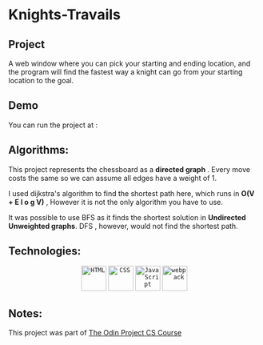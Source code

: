 # Knights-Travails

## Project

A web window where you can pick your starting and ending location, and the program will find the fastest way a knight can go from your starting location to the goal.

## Demo 

You can run the project at : 

## Algorithms:

This project represents the chessboard as a **directed graph** . Every move costs the same so we can assume all edges have a weight of 1.

I used dijkstra's algorithm to find the shortest path here, which runs in **O(V + E l o g V)** , However it is not the only algorithm you have to use.

It was possible to use BFS as it finds the shortest solution in **Undirected Unweighted graphs**. DFS , however, would not find the shortest path.

## Technologies: 

<div align="center">
	<code><img height="50" src="https://user-images.githubusercontent.com/25181517/192158954-f88b5814-d510-4564-b285-dff7d6400dad.png" alt="HTML" title="HTML"/></code>
	<code><img height="50" src="https://user-images.githubusercontent.com/25181517/183898674-75a4a1b1-f960-4ea9-abcb-637170a00a75.png" alt="CSS" title="CSS"/></code>
	<code><img height="50" src="https://user-images.githubusercontent.com/25181517/117447155-6a868a00-af3d-11eb-9cfe-245df15c9f3f.png" alt="JavaScript" title="JavaScript"/></code>
	<code><img height="50" src="https://user-images.githubusercontent.com/25181517/187955008-981340e6-b4cc-441b-80cf-7a5e94d29e7e.png" alt="webpack" title="webpack"/></code>
</div>

## Notes:

This project was part of [The Odin Project CS Course](https://www.theodinproject.com/dashboard)
